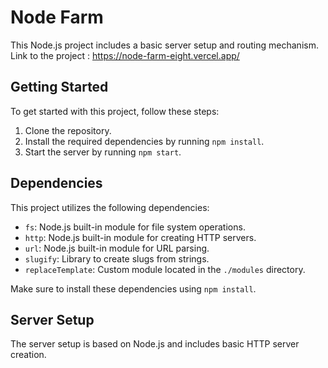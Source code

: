 # Node Farm

This Node.js project includes a basic server setup and routing mechanism.<br>
Link to the project : https://node-farm-eight.vercel.app/
## Getting Started

To get started with this project, follow these steps:

1. Clone the repository.
2. Install the required dependencies by running `npm install`.
3. Start the server by running `npm start`.

## Dependencies

This project utilizes the following dependencies:

- `fs`: Node.js built-in module for file system operations.
- `http`: Node.js built-in module for creating HTTP servers.
- `url`: Node.js built-in module for URL parsing.
- `slugify`: Library to create slugs from strings.
- `replaceTemplate`: Custom module located in the `./modules` directory.

Make sure to install these dependencies using `npm install`.

## Server Setup

The server setup is based on Node.js and includes basic HTTP server creation.


